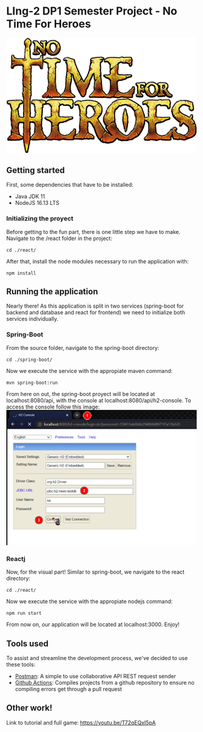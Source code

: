 # LIng-2 DP1 Semester Project - No Time For Heroes
![Logo](/spring-boot/src/main/resources/static/resources/images/logo_ntfh.png)


## Getting started
First, some dependencies that have to be installed:
- Java JDK 11
- NodeJS 16.13 LTS

### Initializing the proyect
Before getting to the fun part, there is one little step we have to make.
Navigate to the /react folder in the project:
```
cd ./react/
```
After that, install the node modules necessary to run the application with:
```
npm install
```

## Running the application
Nearly there! As this application is split in two services (spring-boot for backend and database and react for frontend)
we need to initialize both services individually.

### Spring-Boot
From the source folder, navigate to the spring-boot directory:
```
cd ./spring-boot/
```
Now we execute the service with the appropiate maven command:
```
mvn spring-boot:run
```
From here on out, the spring-boot proyect will be located at localhost:8080/api, with the console at localhost:8080/api/h2-console.
To access the console follow this image:
![console-tutorial](/spring-boot/src/main/resources/static/resources/images/consola_db.png)

### Reactj
Now, for the visual part! Similar to spring-boot, we navigate to the react directory:
```
cd ./react/
```
Now we execute the service with the appropiate nodejs command:
```
npm run start
```
From now on, our application will be located at localhost:3000. Enjoy!

## Tools used
To assist and streamline the development process, we've decided to use these tools:
- [Postman](https://www.postman.com/): A simple to use collaborative API REST request sender
- [Github Actions](https://github.com/features/actions): Compiles projects from a github repository to ensure no compiling errors get through a pull request

## Other work!
Link to tutorial and full game: https://youtu.be/T72qEQxI5pA
